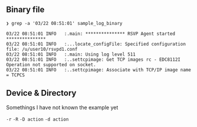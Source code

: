 ## Binary file

```
❯ grep -a '03/22 08:51:01' sample_log_binary

03/22 08:51:01 INFO   :.main: *************** RSVP Agent started ***************
03/22 08:51:01 INFO   :...locate_configFile: Specified configuration file: /u/user10/rsvpd1.conf
03/22 08:51:01 INFO   :.main: Using log level 511
03/22 08:51:01 INFO   :..settcpimage: Get TCP images rc - EDC8112I Operation not supported on socket.
03/22 08:51:01 INFO   :..settcpimage: Associate with TCP/IP image name = TCPCS
```

## Device & Directory

Somethings I have not known the example yet

`-r` `-R` `-D action` `-d action`